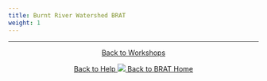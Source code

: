 ```yaml
---
title: Burnt River Watershed BRAT 
weight: 1
---
```


------

<div align="center">
	<a class="hollow button" href="{{ site.baseurl }}/Documentation/Workshops"><i class="fa fa-users"></i> Back to Workshops </a>

<a class="hollow button" href="{{ site.baseurl }}/Documentation"><i class="fa fa-info-circle"></i> Back to Help </a>
	<a class="hollow button" href="{{ site.baseurl }}/"><img src="{{ site.baseurl }}/assets/images/favicons/favicon-16x16.png">  Back to BRAT Home </a>  
</div>